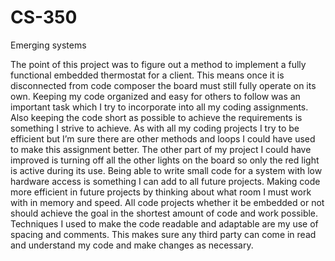 # CS-350
Emerging systems
	
	
	
	
   The point of this project was to figure out a method to implement a fully functional embedded thermostat for a client. This means once it is disconnected from code composer the board must still fully operate on its own. Keeping my code organized and easy for others to follow was an important task which I try to incorporate into all my coding assignments. Also keeping the code short as possible to achieve the requirements is something I strive to achieve. 
As with all my coding projects I try to be efficient but I’m sure there are other methods and loops I could have used to make this assignment better. The other part of my project I could have improved is turning off all the other lights on the board so only the red light is active during its use. 
   Being able to write small code for a system with low hardware access is something I can add to all future projects. Making code more efficient in future projects by thinking about what room I must work with in memory and speed. All code projects whether it be embedded or not should achieve the goal in the shortest amount of code and work possible. Techniques I used to make the code readable and adaptable are my use of spacing and comments. This makes sure any third party can come in read and understand my code and make changes as necessary. 
